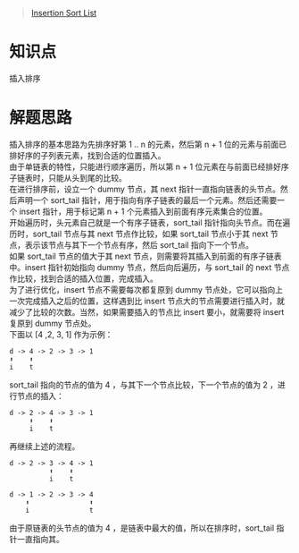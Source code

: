 > [Insertion Sort List](https://leetcode.com/problems/insertion-sort-list/)

# 知识点

插入排序

# 解题思路

插入排序的基本思路为先排序好第 1 .. n 的元素，然后第 n + 1 位的元素与前面已排好序的子列表元素，找到合适的位置插入。  
由于单链表的特性，只能进行顺序遍历，所以第 n + 1 位元素在与前面已经排好序子链表时，只能从头到尾的比较。  
在进行排序前，设立一个 dummy 节点，其 next 指针一直指向链表的头节点。然后声明一个 sort_tail 指针，用于指向有序子链表的最后一个元素。然后还需要一个 insert 指针，用于标记第 n + 1 个元素插入到前面有序元素集合的位置。  
开始遍历时，头元素自己就是一个有序子链表，sort_tail 指针指向头节点。而在遍历时，sort_tail 节点与其 next 节点作比较，如果 sort_tail 节点小于其 next 节点，表示该节点与其下一个节点有序，然后 sort_tail 指向下一个节点。  
如果 sort_tail 节点的值大于其 next 节点，则需要将其插入到前面的有序子链表中。insert 指针初始指向 dummy 节点，然后向后遍历，与 sort_tail 的 next 节点作比较，找到合适的插入位置，完成插入。  
为了进行优化，insert 节点不需要每次都复原到 dummy 节点处，它可以指向上一次完成插入之后的位置，这样遇到比 insert 节点大的节点需要进行插入时，就减少了比较的次数。当然，如果需要插入的节点比 insert 要小，就需要将 insert 复原到 dummy 节点处。  
下面以 [4 ,2, 3, 1] 作为示例：

```
d -> 4 -> 2 -> 3 -> 1
⬆    ⬆
i    t
```

sort_tail 指向的节点的值为 4 ，与其下一个节点比较，下一个节点的值为 2 ，进行节点的插入：

```
d -> 2 -> 4 -> 3 -> 1
     ⬆    ⬆
     i    t
```

再继续上述的流程。

```
d -> 2 -> 3 -> 4 -> 1
          ⬆    ⬆
          i    t
```

```
d -> 1 -> 2 -> 3 -> 4
    ⬆               ⬆
    i               t
```

由于原链表的头节点的值为 4 ，是链表中最大的值，所以在排序时，sort_tail 指针一直指向其。
